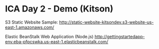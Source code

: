 # ICA Day 2 - Demo (Kitson)

S3 Static Website Sample: 
http://static-website-kitsondev.s3-website-us-east-1.amazonaws.com/

Elastic BeanStalk Web Application (Node.js)
http://gettingstartedapp-env.eba-pfpcswka.us-east-1.elasticbeanstalk.com/
